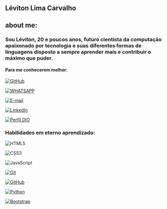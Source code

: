## Léviton Lima Carvalho 

## about me: 
### Sou Léviton, 20 e poucos anos, futuro cientista da computação apaixonado por tecnologia e suas diferentes formas de linguagens disposto a sempre aprender mais e contribuir o máximo que puder.

#### Para me conhecerem melhor: 

[![GitHub](https://img.shields.io/badge/GitHub-000?style=for-the-badge&logo=github&logoColor=30A3DC)](https://github.com/levitonc)

[![WHATSAPP](https://img.shields.io/badge/WhatsApp-25D366?style=for-the-badge&logo=whatsapp&logoColor=white)](https://wa.me/+5573991842966)

[![E-mail](https://img.shields.io/badge/Gmail-D14836?style=for-the-badge&logo=gmail&logoColor=white)](mailto:levitonc@live.com)

[![LinkedIn](https://img.shields.io/badge/LinkedIn-0077B5?style=for-the-badge&logo=linkedin&logoColor=white)](https://www.linkedin.com/in/leviton-carvalho-54b171260/)

[![Perfil DIO](https://img.shields.io/badge/-Meu%20Perfil%20na%20DIO-30A3DC?style=for-the-badge)](https://web.dio.me/users/levitonc?tab=skills)

### Habilidades em eterno aprendizado: 

![HTML5](https://img.shields.io/badge/HTML-000?style=for-the-badge&logo=html5&logoColor=E94D5F)

![CSS3](https://img.shields.io/badge/CSS3-000?style=for-the-badge&logo=css3&logoColor=30A3DC)

![JavaScript](https://img.shields.io/badge/JavaScript-000?style=for-the-badge&logo=javascript)

[![Git](https://img.shields.io/badge/Git-000?style=for-the-badge&logo=git&logoColor=E94D5F)](https://git-scm.com/doc) 

[![GitHub](https://img.shields.io/badge/GitHub-000?style=for-the-badge&logo=github&logoColor=30A3DC)](https://docs.github.com/)

[![Python](https://img.shields.io/badge/Python-000?style=for-the-badge&logo=python&logoColor=30A3D)](https://docs.python.org/3/)

[![Bootstrap](https://img.shields.io/badge/Bootstrap-000?style=for-the-badge&logo=bootstrap&logoColor=30AC0)](https://getbootstrap.com/docs/4.1/getting-started/introduction//)

